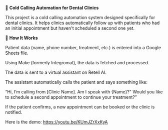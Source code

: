 🦷 **Cold Calling Automation for Dental Clinics**

This project is a cold calling automation system designed specifically for dental clinics. 
It helps clinics automatically follow up with patients who had an initial appointment but haven't scheduled a second one yet.

🚀 **How It Works**

Patient data (name, phone number, treatment, etc.) is entered into a Google Sheets file.

Using Make (formerly Integromat), the data is fetched and processed.

The data is sent to a virtual assistant on Retell AI.

The assistant automatically calls the patient and says something like:

“Hi, I’m calling from [Clinic Name]. Am I speak with {Name}?"
Would you like to schedule a second appointment to continue your treatment?”

If the patient confirms, a new appointment can be booked or the clinic is notified.

Here is the demo:
https://youtu.be/KUmJZrXxKyA
